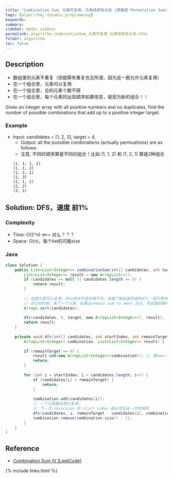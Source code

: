 ```yaml
---
title: "Combination Sum，元素可复用，元素排序有关系 (更像是 Permutation Sum)"
tags: [algorithm, dynamic_programming]
keywords:
summary:
sidebar: mydoc_sidebar
permalink: algorithm_combinationSum_元素可复用_元素排序有关系.html
folder: algorithm
toc: false
---
```


## Description
* 数组里的元素不重复（但就算有重复也无所谓，因为这一题允许元素复用）
* 在一个组合里，元素可以复用
* 在一个组合里，总的元素个数不限
* 在一个组合里，每个元素的出现顺序如果改变，就视为新的组合！！

Given an integer array with all positive numbers and no duplicates, 
find the number of possible combinations that add up to a positive integer target.

### Example
* Input: candidates = [1, 2, 3], target = 4,
  * Output: all the possible combinations (actually permuations) are as follows:
  * 注意, 不同的顺序算是不同的组合！比如 (1, 1, 2) 和 (1, 2, 1) 算是2种组合
  ```
  (1, 1, 1, 1)
  (1, 1, 2)
  (1, 2, 1)
  (1, 3)
  (2, 1, 1)
  (2, 2)
  (3, 1)
  ```

## Solution: DFS，速度 前1%

### Complexity
* Time: O(2^n) <=== 对么？？？
* Space: O(n)，每个list的可能size

### Java
```java
class Solution {
    public List<List<Integer>> combinationSum(int[] candidates, int target) {
        List<List<Integer>> result = new ArrayList<>();
        if (candidates == null || candidates.length == 0) {
            return result;
        }
        
        // 这题元素可以复用，所以排序不是非做不可。但做了能加速后面的dfs！因为排序以后，
        // dfs的时候，来了一个元素，如果比remain sum to meet 还大，则后面的都可放弃
        Arrays.sort(candidates);
        
        dfs(candidates, 0, target, new ArrayList<Integer>(), result);
        return result;
    }
    
    private void dfs(int[] candidates, int startIndex, int remainTarget,
        ArrayList<Integer> combination, List<List<Integer>> result) {
        
        if (remainTarget == 0) {
            result.add(new ArrayList<Integer>(combination)); // 要new一个
            return;
        }
        
        for (int i = startIndex; i < candidates.length; i++) {
            if (candidates[i] > remainTarget) {
                return;
            }
        
            combination.add(candidates[i]);
            // 一个元素要无限次复用，
            // 下一次 recursion 的 start index 就必须与这一次的相同
            dfs(candidates, i, remainTarget - candidates[i], combination, result);
            combination.remove(combination.size() - 1);
        }
    }
}
```

## Reference
* [Combination Sum IV [LeetCode]](https://leetcode.com/problems/combination-sum-iv/)

{% include links.html %}
